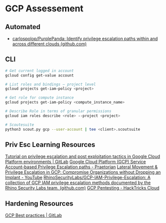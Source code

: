 # GCP Assessement
## Automated
- [carlospolop/PurplePanda: Identify privilege escalation paths within and across different clouds (github.com)](https://github.com/carlospolop/PurplePanda)
## CLI
```bash
# Get current logged in account
gcloud config get-value account

# List roles and bindings — project level
gcloud projects get-iam-policy <project>

# Get role for compute instance
gcloud projects get-iam-policy <compute_instance_name>

# Describe Role in terms of granular permissions
gcloud iam roles describe <role> --project <project> 

# Scoutesuite
python3 scout.py gcp --user-account | tee <client>.scoutsuite
```

## Priv Esc Learning Resources
[Tutorial on privilege escalation and post exploitation tactics in Google Cloud Platform environments | GitLab](https://about.gitlab.com/blog/2020/02/12/plundering-gcp-escalating-privileges-in-google-cloud-platform/)
[Google Cloud Platform (GCP) Service Account-based Privilege Escalation paths - Praetorian](https://www.praetorian.com/blog/google-cloud-platform-gcp-service-account-based-privilege-escalation-paths/)
[Lateral Movement & Privilege Escalation in GCP; Compromise Organizations without Dropping an Implant - YouTube](https://www.youtube.com/watch?v=kyqeBGNSEIc)
[RhinoSecurityLabs/GCP-IAM-Privilege-Escalation: A collection of GCP IAM privilege escalation methods documented by the Rhino Security Labs team. (github.com)](https://github.com/RhinoSecurityLabs/GCP-IAM-Privilege-Escalation)
[GCP Pentesting - HackTricks Cloud](https://cloud.hacktricks.xyz/pentesting-cloud/gcp-pentesting)

## Hardening Resources
[GCP Best practices | GitLab](https://about.gitlab.com/handbook/security/planning/security-development-deployment-requirements/)
